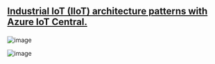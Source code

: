 
 <h2><p><a href="https://learn.microsoft.com/en-us/azure/iot-central/core/concepts-iiot-architecture">Industrial IoT (IIoT) architecture patterns with Azure IoT Central.</a></p></h2>

 ![image](https://github.com/romankiss/R-IoT/assets/30365471/b12dc516-4878-4ac3-b45c-c56d5d3f02c1)


 ![image](https://github.com/romankiss/R-IoT/assets/30365471/15813a4e-1bb0-4651-8a50-f2c397c3942f)


 
